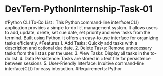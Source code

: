 # DevTern-PythonInternship-Task-01
 #Python CLI To-Do List : This Python command-line interface(CLI) application provides a simple to-do list management system. It allows users to add, update, delete, set due date, set priority and view tasks from the terminal. Built using Python, it offers an easy-to-use interface for organizing tasks efficiently.  #Features 1. Add Tasks: Quickly add tasks with a description and optional due date. 2. Delete Tasks: Remove unnecessary tasks from the list as per the user. 3. View Tasks: Display all tasks in the to-do list. 4. Data Persistence: Tasks are stored in a text file for persistence between sessions. 5. User-Friendly Interface: Intuitive command-line interface(CLI) for easy interaction. #Requirements: Python
